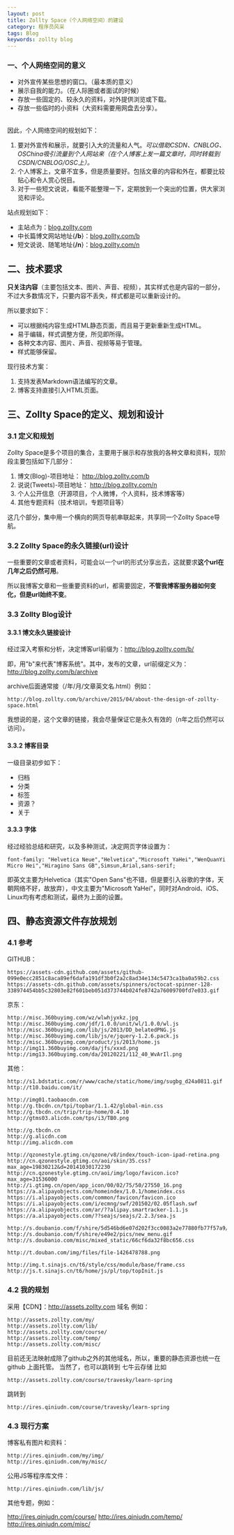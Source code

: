 ```yaml
---
layout: post
title: Zollty Space（个人网络空间）的建设
category: 程序员风采
tags: Blog
keywords: zollty blog
---
```


### 一、个人网络空间的意义

* 对外宣传某些思想的窗口。（最本质的意义）
* 展示自我的能力。（在人际圈或者面试的时候）
* 存放一些固定的、较永久的资料，对外提供浏览或下载。
* 存放一些临时的小资料（大资料需要用网盘去分享）。

<br>
因此，个人网络空间的规划如下：

1. 要对外宣传和展示，就要引入大的流量和人气。*可以借助CSDN、CNBLOG、OSChina吸引流量到个人网站来（在个人博客上发一篇文章时，同时转载到CSDN/CNBLOG/OSC上）。*
2. 个人博客上，文章不宜多，但是质量要好。包括文章的内容和外在，都要比较贴心和令人赏心悦目。
3. 对于一些短文说说，看能不能整理一下，定期放到一个突出的位置，供大家浏览和评论。

站点规划如下：

* 主站点为：[blog.zollty.com](http://blog.zollty.com)
* 中长篇博文网站地址{**/b**}：[blog.zollty.com/b](http://blog.zollty.com/b)
* 短文说说、随笔地址{**/n**}：[blog.zollty.com/n](http://blog.zollty.com/n)


## 二、技术要求

**只关注内容**（主要包括文本、图片、声音、视频），其实样式也是内容的一部分，不过大多数情况下，只要内容不丢失，样式都是可以重新设计的。

所以要求如下：
	
* 可以根据纯内容生成HTML静态页面，而且易于更新重新生成HTML。
* 易于编辑，样式调整方便，所见即所得。
* 各种文本内容、图片、声音、视频等易于管理。
* 样式能够保留。

现行技术方案：

1. 支持发表Markdown语法编写的文章。
2. 博客支持直接引入HTML页面。


## 三、Zollty Space的定义、规划和设计

### 3.1 定义和规划

Zollty Space是多个项目的集合，主要用于展示和存放我的各种文章和资料，现阶段主要包括如下几部分：

1. 博文(Blog)-项目地址： http://blog.zollty.com/b
2. 说说(Tweets)-项目地址： http://blog.zollty.com/n
3. 个人公开信息（开源项目，个人微博，个人资料，技术博客等）
4. 其他专题资料（技术培训，专题项目等）

这几个部分，集中用一个横向的网页导航串联起来，共享同一个Zollty Space导航。

### 3.2 Zollty Space的永久链接(url)设计 ##

一些重要的文章或者资料，可能会以一个url的形式分享出去，这就要求**这个url在几年之后仍然可用**。

所以我博客文章和一些重要资料的url，都需要固定，**不管我博客服务器如何变化，但是url始终不变**。


### 3.3 Zollty Blog设计

#### 3.3.1 博文永久链接设计
经过深入考察和分析，决定博客url前缀为：http://blog.zollty.com/b/

即，用"b"来代表"博客系统"。其中，发布的文章，url前缀定义为：http://blog.zollty.com/b/archive

archive后面通常接（/年/月/文章英文名.html）例如：

`http://blog.zollty.com/b/archive/2015/04/about-the-design-of-zollty-space.html`

我想说的是，这个文章的链接，我会尽量保证它是永久有效的（n年之后仍然可以访问）。

#### 3.3.2 博客目录
一级目录初步如下：

* 归档
* 分类
* 标签
* 资源？
* 关于

#### 3.3.3 字体
经过经验总结和研究，以及多种测试，决定网页字体设置为：

`font-family: "Helvetica Neue","Helvetica","Microsoft YaHei","WenQuanYi Micro Hei","Hiragino Sans GB",Simsun,Arial,sans-serif;`

即英文主要为Helvetica（其实"Open Sans"也不错，但是要引入谷歌的字体，天朝网络不好，故放弃），中文主要为"Microsoft YaHei"，同时对Android、iOS、Linux均有考虑和测试，最终为上面的设置。


## 四、静态资源文件存放规划

### 4.1 参考
GITHUB：

	https://assets-cdn.github.com/assets/github-099e0ecc2851c8aca89ef6dafa191df3b0f2a2c8ad34e134c5473ca1ba0a59b2.css
	https://assets-cdn.github.com/assets/spinners/octocat-spinner-128-338974454bb5c32803e82f601beb051d373744b024fe8742a76009700fd7e033.gif

京东：

	http://misc.360buyimg.com/wz/wlwhjyxkz.jpg
	http://misc.360buyimg.com/jdf/1.0.0/unit/wl/1.0.0/wl.js
	http://misc.360buyimg.com/lib/js/2013/DD_belatedPNG.js
	http://misc.360buyimg.com/lib/js/e/jquery-1.2.6.pack.js
	http://misc.360buyimg.com/product/js/2013/home.js
	http://img11.360buyimg.com/da/jfs/xxxd.png
	http://img13.360buyimg.com/da/20120221/112_40_WvArIl.png

其他：

	http://s1.bdstatic.com/r/www/cache/static/home/img/sugbg_d24a0811.gif
	http://t10.baidu.com/it/

	http://img01.taobaocdn.com
	http://g.tbcdn.cn/tpi/topbar/1.1.42/global-min.css
	http://g.tbcdn.cn/trip/trip-home/0.4.10
	http://gtms03.alicdn.com/tps/i3/TB0.png

	http://g.tbcdn.cn
	http://g.alicdn.com
	http://img.alicdn.com

	http://qzonestyle.gtimg.cn/qzone/v8/index/touch-icon-ipad-retina.png
	http://cn.qzonestyle.gtimg.cn/aoi/skin/35.css?max_age=19830212&d=20141030172230
	http://cn.qzonestyle.gtimg.cn/aoi/img/logo/favicon.ico?max_age=31536000
	http://i.gtimg.cn/open/app_icon/00/02/75/50/27550_16.png
	https://a.alipayobjects.com/homeindex/1.0.1/homeindex.css
	https://i.alipayobjects.com/common/favicon/favicon.ico
	https://i.alipayobjects.com/i/ecmng/swf/201502/02.05flash.swf
	https://a.alipayobjects.com/ar/??alipay.smartracker-1.1.js
	https://a.alipayobjects.com/??seajs/seajs/2.2.3/sea.js

	http://s.doubanio.com/f/shire/5d546bd6e07d202f3cc0083a2e77880fb77f57a9/css/douban.css
	http://s.doubanio.com/f/shire/e49e2/pics/new_menu.gif
	http://s.doubanio.com/misc/mixed_static/66cf6da32f8bc656.css

	http://t.douban.com/img/files/file-1426478788.png

	http://img.t.sinajs.cn/t6/style/css/module/base/frame.css
	http://js.t.sinajs.cn/t6/home/js/pl/top/topInit.js

### 4.2 我的规划
采用【CDN】：http://assets.zollty.com 域名
例如：

	http://assets.zollty.com/my/
	http://assets.zollty.com/lib/
	http://assets.zollty.com/course/
	http://assets.zollty.com/temp/
	http://assets.zollty.com/misc/

目前还无法映射成除了github之外的其他域名，所以，重要的静态资源也统一在 github 上面托管。
当然了，也可以跳转到 七牛云存储
比如 

`http://assets.zollty.com/course/travesky/learn-spring`

跳转到

`http://ires.qiniudn.com/course/travesky/learn-spring`

### 4.3 现行方案
博客私有图片和资料：

	http://ires.qiniudn.com/my/img/
	http://ires.qiniudn.com/my/misc/

公用JS等程序库文件：

	http://ires.qiniudn.com/lib/js/


其他专题，例如：

http://ires.qiniudn.com/course/
http://ires.qiniudn.com/temp/
http://ires.qiniudn.com/misc/









